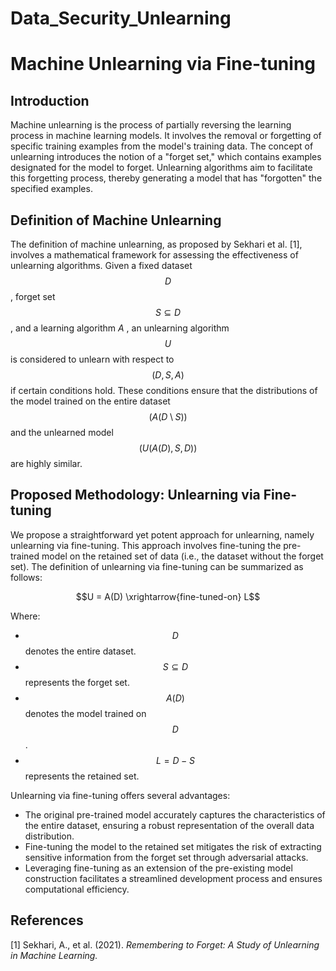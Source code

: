 # Data_Security_Unlearning
# Machine Unlearning via Fine-tuning

## Introduction

Machine unlearning is the process of partially reversing the learning process in machine learning models. It involves the removal or forgetting of specific training examples from the model's training data. The concept of unlearning introduces the notion of a "forget set," which contains examples designated for the model to forget. Unlearning algorithms aim to facilitate this forgetting process, thereby generating a model that has "forgotten" the specified examples.

## Definition of Machine Unlearning

The definition of machine unlearning, as proposed by Sekhari et al. [1], involves a mathematical framework for assessing the effectiveness of unlearning algorithms. Given a fixed dataset $$D$$, forget set $$S \subseteq D$$, and a learning algorithm $A$ , an unlearning algorithm $$U$$ is considered to unlearn with respect to $$(D,S,A)$$ if certain conditions hold. These conditions ensure that the distributions of the model trained on the entire dataset $$(A(D\setminus S))$$ and the unlearned model $$(U(A(D),S,D))$$ are highly similar.

## Proposed Methodology: Unlearning via Fine-tuning

We propose a straightforward yet potent approach for unlearning, namely unlearning via fine-tuning. This approach involves fine-tuning the pre-trained model on the retained set of data (i.e., the dataset without the forget set). The definition of unlearning via fine-tuning can be summarized as follows:

$$U = A(D) \xrightarrow{fine-tuned-on} L$$

Where:
- $$D$$ denotes the entire dataset.
- $$S \subseteq D$$ represents the forget set.
- $$A(D)$$ denotes the model trained on $$D$$.
- $$L = D - S$$ represents the retained set.

Unlearning via fine-tuning offers several advantages:
- The original pre-trained model accurately captures the characteristics of the entire dataset, ensuring a robust representation of the overall data distribution.
- Fine-tuning the model to the retained set mitigates the risk of extracting sensitive information from the forget set through adversarial attacks.
- Leveraging fine-tuning as an extension of the pre-existing model construction facilitates a streamlined development process and ensures computational efficiency.

## References
[1] Sekhari, A., et al. (2021). *Remembering to Forget: A Study of Unlearning in Machine Learning.*
